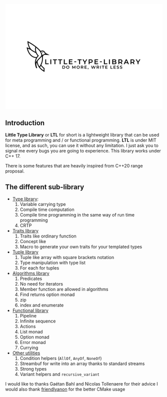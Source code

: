 ![](asset/LTL.png)

## Introduction
**Little Type Library** or **LTL** for short is a lightweight library that can be used for meta programming and / or functional programming.
**LTL** is under MIT license, and as such, you can use it without any limitation. I just ask you to signal me every bugs you are going to experience.
This library works under C++ 17.

There is some features that are heavily inspired from C++20 range proposal.

## The different sub-library
+ [Type library](documentation/Type.md):  
  1. Variable carrying type
  2. Compile time computation
  3. Compile time programming in the same way of run time programming
  4. CRTP
+ [Traits library](documentation/Traits.md)
  1. Traits like ordinary function
  2. Concept like
  3. Macro to generate your own traits for your templated types
+ [Tuple library](documentation/Tuple.md)
  1. Tuple like array with square brackets notation
  2. Type manipulation with type list
  3. For each for tuples
+ [Algorithms library](documentation/algorithms.md)
  1. Predicates
  2. No need for iterators
  3. Member function are allowed in algorithms
  4. Find returns option monad
  5. zip
  6. index and enumerate
+ [Functional library](documentation/Functional.md)
  1. Pipeline
  2. Infinite sequence
  3. Actions
  4. List monad
  5. Option monad
  6. Error monad
  7. Currying
+ [Other utilities](documentation/Other.md)
  1. Condition helpers (`AllOf`, `AnyOf`, `NoneOf`)
  2. Streambuf for write into an array thanks to standard streams
  3. Strong types
  4. Variant helpers and `recursive_variant`

I would like to thanks Gaétan Bahl and Nicolas Tollenaere for their advice
I would also thank [friendlyanon](https://github.com/friendlyanon) for the better CMake usage
